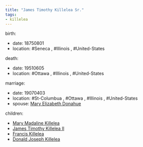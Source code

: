 ```yaml
---
title: "James Timothy Killelea Sr."
tags:
- killelea
---
```


birth:
  - date: 18750801
  - location: #Seneca , #Illinois , #United-States 

death:
  - date: 19510605
  - location: #Ottawa , #Illinois , #United-States 

marriage:
  - date: 19070403
  - location: #St-Columbua , #Ottawa , #Illinois , #United-States 
  - spouse: [Mary Elizabeth Donahue](Mary%20Elizabeth%20Donahue.md)

children:
  - [Mary Madaline Killelea](Mary%20Madaline%20Killelea.md)
  - [James Timothy Killelea II](James%20Timothy%20Killelea%20II.md)
  - [Francis Killelea](Francis%20Killelea.md)
  - [Donald Joseph Killelea](Donald%20Joseph%20Killelea.md)
